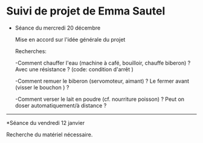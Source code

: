 # Suivi de projet de Emma Sautel

* Séance du mercredi 20 décembre

   Mise en accord sur l'idée générale du projet

   Recherches:

     -Comment chauffer l'eau (machine à café, bouilloir, chauffe biberon) ? 
     Avec une résistance ?  (code: condition d'arrêt )
      
     -Comment remuer le biberon (servomoteur, aimant) ? 
     Le fermer avant (visser le bouchon ) ?
      
     -Comment verser le lait en poudre (cf. nourriture poisson) ? 
      Peut on doser automatiquement/à distance ?   
 -------------------------------------------------------------------------------------------------------------------
      
*Séance du vendredi 12 janvier

Recherche du matériel nécessaire.
